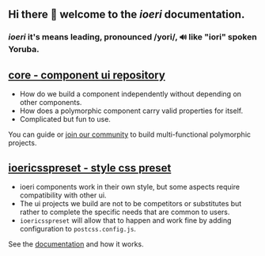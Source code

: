 ## Hi there 👋  welcome to the ***ioeri*** documentation.
### ***ioeri*** it's means leading, pronounced /yori/, `🔊` like "iori" spoken Yoruba.

## [core - component ui repository](https://github.com/ioeridev/ioeri/tree/core)

- How do we build a component independently without depending on other components.
- How does a polymorphic component carry valid properties for itself.
- Complicated but fun to use.

You can guide or [join our community](https://github.com/ioeridev/ioeri/blob/main/CONTRIBUTING.md) to build multi-functional polymorphic projects.

## [ioericsspreset - style css preset](https://github.com/ioeridev/ioeripresetcss)

- ioeri components work in their own style, but some aspects require compatibility with other ui.
- The ui projects we build are not to be competitors or substitutes but rather to complete the specific needs that are common to users.
- `ioericsspreset` will allow that to happen and work fine by adding configuration to `postcss.config.js`.

See the [documentation](https://github.com/ioeridev/ioeripresetcss) and how it works.

<!--

**Here are some ideas to get you started:**

🙋‍♀️ A short introduction - what is your organization all about?
🌈 Contribution guidelines - how can the community get involved?
👩‍💻 Useful resources - where can the community find your docs? Is there anything else the community should know?
🍿 Fun facts - what does your team eat for breakfast?
🧙 Remember, you can do mighty things with the power of [Markdown](https://docs.github.com/github/writing-on-github/getting-started-with-writing-and-formatting-on-github/basic-writing-and-formatting-syntax)
-->
